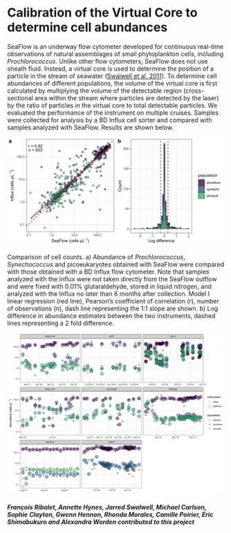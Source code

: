 # Calibration of the Virtual Core to determine cell abundances
SeaFlow is an underway flow cytometer developed for continuous real-time observations of natural assemblages of small phytoplankton cells, including <i>Prochlorococcus</i>. Unlike other flow cytometers, SeaFlow does not use sheath fluid. Instead, a virtual core is used to determine the position of a particle in the stream of seawater ([Swalwell et al. 2011](https://doi.org/10.4319/lom.2011.9.466)). To determine cell abundances of different populations, the volume of the virtual core is first calculated by multiplying the volume of the detectable region (cross-sectional area within the stream where particles are detected by the laser) by the ratio of particles in the virtual core to total detectable particles. We evaluated the performance of the instrument on multiple cruises. Samples were collected for analysis by a BD Influx cell sorter and compared with samples analyzed with SeaFlow. Results are shown below.

![alt text](2.cruise_calibration/SeaFlowInflux-correlation-v2.png "Comparison of cell count for Prochlorococcus, Synechococcus and picoeukaryotes obtained by SeaFlow and Influx flow cytometer")

Comparison of cell counts. a) Abundance of <i>Prochlorococcus</i>, <i>Synechococcus</i> and picoeukaryotes obtained with SeaFlow were compared with those obtained with a BD Influx flow cytometer. Note that samples analyzed with the Influx were not taken directly from the SeaFlow outflow and were fixed with 0.01\% glutaraldehyde, stored in liquid nitrogen, and analyzed with the Influx no later than 6 months after collection. Model I linear regression (red line), Pearson’s coefficient of correlation (r), number of observations (n), dash line representing the 1:1 slope are shown. b) Log difference in abundance estimates between the two instruments, dashed lines representing a 2 fold difference.


![alt text](2.cruise_calibration/SeaFlowInflux-CRUISEcomparison.png "Comparison of cell count for Prochlorococcus, Synechococcus and picoeukaryotes for each cruise obtained by SeaFlow and Influx flow cytometer")

***François Ribalet, Annette Hynes, Jarred Swalwell, Michael Carlson, Sophie Clayton, Gwenn Hennon, Rhonda Morales, Camille Poirier, Eric Shimabukuro and Alexandra Worden contributed to this project***
